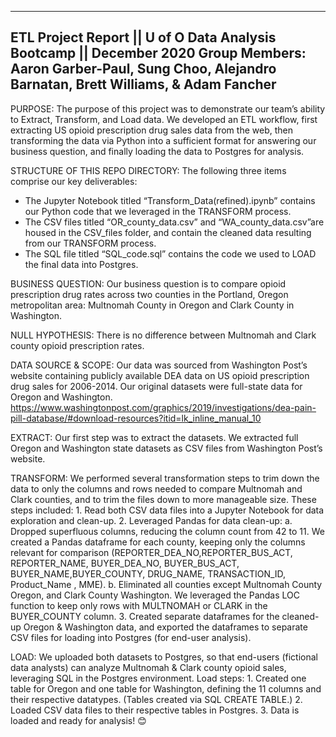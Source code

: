 ------------------------------------------------------------------------------------------------
ETL Project Report || U of O Data Analysis Bootcamp	|| December 2020
Group Members: Aaron Garber-Paul, Sung Choo, Alejandro Barnatan, Brett Williams, & Adam Fancher
------------------------------------------------------------------------------------------------
PURPOSE: The purpose of this project was to demonstrate our team’s ability to Extract, Transform, and Load data. We developed an ETL workflow, first extracting US opioid prescription drug sales data from the web, then transforming the data via Python into a sufficient format for answering our business question, and finally loading the data to Postgres for analysis.

STRUCTURE OF THIS REPO DIRECTORY: The following three items comprise our key deliverables:
- The Jupyter Notebook titled “Transform_Data(refined).ipynb” contains our Python code that we leveraged in the TRANSFORM process.
- The CSV files titled “OR_county_data.csv” and “WA_county_data.csv”are housed in the CSV_files folder, and contain the cleaned data resulting from our TRANSFORM process. 
- The SQL file titled “SQL_code.sql” contains the code we used to LOAD the final data into Postgres.

BUSINESS QUESTION: Our business question is to compare opioid prescription drug rates across two counties in the Portland, Oregon metropolitan area: Multnomah County in Oregon and Clark County in Washington. 

NULL HYPOTHESIS: There is no difference between Multnomah and Clark county opioid prescription rates.

DATA SOURCE & SCOPE: Our data was sourced from Washington Post’s website containing publicly available DEA data on US opioid prescription drug sales for 2006-2014. Our original datasets were full-state data for Oregon and Washington. 
https://www.washingtonpost.com/graphics/2019/investigations/dea-pain-pill-database/#download-resources?itid=lk_inline_manual_10 

EXTRACT: Our first step was to extract the datasets. We extracted full Oregon and Washington state datasets as CSV files from Washington Post’s website.

TRANSFORM: We performed several transformation steps to trim down the data to only the columns and rows needed to compare Multnomah and Clark counties, and to trim the files down to more manageable size. These steps included:
    1.	Read both CSV data files into a Jupyter Notebook for data exploration and clean-up.
    2.	Leveraged Pandas for data clean-up: 
        a.	Dropped superfluous columns, reducing the column count from 42 to 11. We created a Pandas dataframe for each county, keeping only the columns relevant for comparison (REPORTER_DEA_NO,REPORTER_BUS_ACT, REPORTER_NAME, BUYER_DEA_NO, BUYER_BUS_ACT, BUYER_NAME,BUYER_COUNTY, DRUG_NAME, TRANSACTION_ID, Product_Name , MME).
        b.	Eliminated all counties except Multnomah County Oregon, and Clark County Washington. We leveraged the Pandas LOC function to keep only rows with MULTNOMAH or CLARK in the BUYER_COUNTY column. 
    3.	Created separate dataframes for the cleaned-up Oregon & Washington data, and exported the dataframes to separate CSV files for loading into Postgres (for end-user analysis).

LOAD: We uploaded both datasets to Postgres, so that end-users (fictional data analysts) can analyze Multnomah & Clark county opioid sales, leveraging SQL in the Postgres environment. Load steps:
    1.	Created one table for Oregon and one table for Washington, defining the 11 columns and their respective datatypes. (Tables created via SQL CREATE TABLE.)
    2.	Loaded CSV data files to their respective tables in Postgres.
    3.	Data is loaded and ready for analysis! 😊